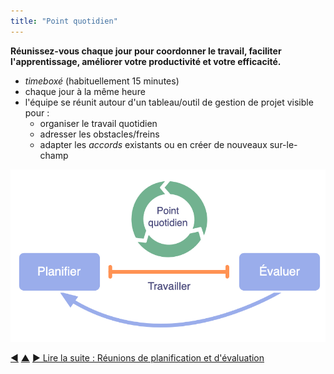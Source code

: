 ```yaml
---
title: "Point quotidien"
---
```



<strong>Réunissez-vous chaque jour pour coordonner le travail, faciliter l'apprentissage, améliorer votre productivité et votre efficacité.</strong>

- <dfn data-info="Timebox (bloc de temps): Une période de temps fixée pour se concentrer sur une activité particulière (qui ne sera pas nécessairement terminée à la fin du temps limite).">timeboxé</dfn> (habituellement 15 minutes)
- chaque jour à la même heure
- l'équipe se réunit autour d'un tableau/outil de gestion de projet visible pour : 
    - organiser le travail quotidien
    - adresser les obstacles/freins
    - adapter les <dfn data-info="Accord: Une ligne directrice, un processus ou protocole établi de le but de guider le flux de valeur.">accords</dfn> existants ou en créer de nouveaux sur-le-champ

![Le point quotidien est une réunion essentielle pour les équipes auto-organisées.](img/meetings/planning-review-standup.png)

<div class="bottom-nav">
<a href="retrospective.html" title="Retour à : Rétrospective">◀</a> <a href="focused-interactions.html" title="Remonter: Cibler les interactions">▲</a> <a href="planning-and-review-meetings.html" title="Lire la suite : Réunions de planification et d&#x27;évaluation">▶ Lire la suite : Réunions de planification et d&#x27;évaluation</a>
</div>


<script type="text/javascript">
Mousetrap.bind('g n', function() {
    window.location.href = 'planning-and-review-meetings.html';
    return false;
});
</script>


